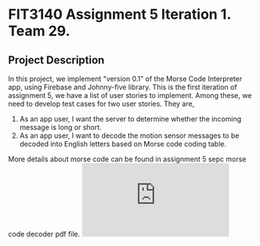 # FIT3140 Assignment 5 Iteration 1. Team 29.

## Project Description ##
In this project, we implement "version 0.1" of the Morse Code Interpreter app, using Firebase and Johnny-five library. 
This is the first iteration of assignment 5, we have a list of user stories to implement. Among these, we need to develop test
cases for two user stories. They are, 
1) As an app user, I want the server to determine whether the incoming message is long or short.
2) As an app user, I want to decode the motion sensor messages to be decoded into English letters based on Morse code coding 
table.
 
More details about morse code can be found in assignment 5 sepc morse code decoder pdf file. ![Click here!](https://github.com/FIT3140-S1-2017/assignment-5-team29/blob/master/FIT3140Assignment5%20Morse%20Code%20Decoder.pdf)


